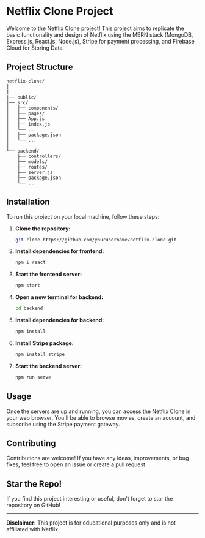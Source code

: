 # Netflix Clone Project

Welcome to the Netflix Clone project! This project aims to replicate the basic functionality and design of Netflix using the MERN stack (MongoDB, Express.js, React.js, Node.js), Stripe for payment processing, and Firebase Cloud for Storing Data.

## Project Structure

```
netflix-clone/
│
|
|── public/
|── src/
│   ├── components/
│   ├── pages/
│   ├── App.js
│   ├── index.js
│   └── ...
│   ├── package.json
│   └── ...
│
└── backend/
    ├── controllers/
    ├── models/
    ├── routes/
    ├── server.js
    ├── package.json
    └── ...
```

## Installation

To run this project on your local machine, follow these steps:

1. **Clone the repository:**
   ```bash
   git clone https://github.com/yourusername/netflix-clone.git
   ```

2. **Install dependencies for frontend:**
   ```bash
   npm i react
   ```

3. **Start the frontend server:**
   ```bash
   npm start
   ```

4. **Open a new terminal for backend:**
   ```bash
   cd backend
   ```

5. **Install dependencies for backend:**
   ```bash
   npm install
   ```

6. **Install Stripe package:**
   ```bash
   npm install stripe
   ```

7. **Start the backend server:**
   ```bash
   npm run serve
   ```

## Usage

Once the servers are up and running, you can access the Netflix Clone in your web browser. You'll be able to browse movies, create an account, and subscribe using the Stripe payment gateway.

## Contributing

Contributions are welcome! If you have any ideas, improvements, or bug fixes, feel free to open an issue or create a pull request.

## Star the Repo!

If you find this project interesting or useful, don't forget to star the repository on GitHub!

---

**Disclaimer:** This project is for educational purposes only and is not affiliated with Netflix.
